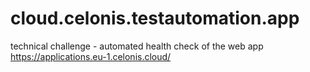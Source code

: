 # cloud.celonis.testautomation.app
technical challenge - automated health check of the web app https://applications.eu-1.celonis.cloud/ 
